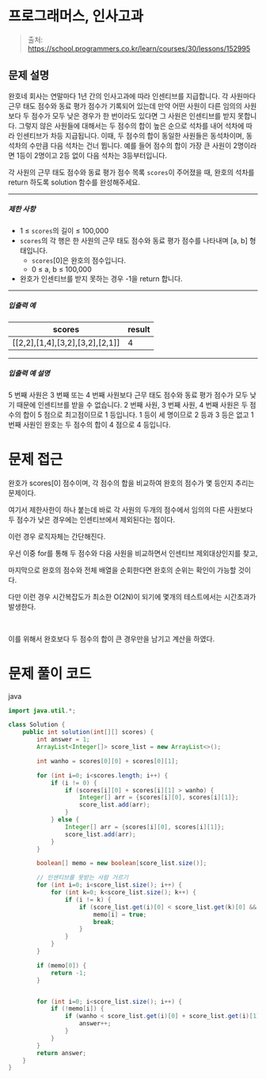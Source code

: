 # 프로그래머스, 인사고과

> 출처: https://school.programmers.co.kr/learn/courses/30/lessons/152995

## 문제 설명

완호네 회사는 연말마다 1년 간의 인사고과에 따라 인센티브를 지급합니다. 각 사원마다 근무 태도 점수와 동료 평가 점수가 기록되어 있는데 만약 어떤 사원이 다른 임의의 사원보다 두 점수가 모두 낮은 경우가 한 번이라도 있다면 그 사원은 인센티브를 받지 못합니다. 그렇지 않은 사원들에 대해서는 두 점수의 합이 높은 순으로 석차를 내어 석차에 따라 인센티브가 차등 지급됩니다. 이때, 두 점수의 합이 동일한 사원들은 동석차이며, 동석차의 수만큼 다음 석차는 건너 뜁니다. 예를 들어 점수의 합이 가장 큰 사원이 2명이라면 1등이 2명이고 2등 없이 다음 석차는 3등부터입니다.

각 사원의 근무 태도 점수와 동료 평가 점수 목록 `scores`이 주어졌을 때, 완호의 석차를 return 하도록 solution 함수를 완성해주세요.

---

##### 제한 사항

-   1 ≤ `scores`의 길이 ≤ 100,000
-   `scores`의 각 행은 한 사원의 근무 태도 점수와 동료 평가 점수를 나타내며 \[a, b\] 형태입니다.
    -   `scores`\[0\]은 완호의 점수입니다.
    -   0 ≤ a, b ≤ 100,000
-   완호가 인센티브를 받지 못하는 경우 -1을 return 합니다.

---

##### 입출력 예

| scores                                      | result |
| ------------------------------------------- | ------ |
| \[\[2,2\],\[1,4\],\[3,2\],\[3,2\],\[2,1\]\] | 4      |

---

##### 입출력 예 설명

5 번째 사원은 3 번째 또는 4 번째 사원보다 근무 태도 점수와 동료 평가 점수가 모두 낮기 때문에 인센티브를 받을 수 없습니다. 2 번째 사원, 3 번째 사원, 4 번째 사원은 두 점수의 합이 5 점으로 최고점이므로 1 등입니다. 1 등이 세 명이므로 2 등과 3 등은 없고 1 번째 사원인 완호는 두 점수의 합이 4 점으로 4 등입니다.

# 문제 접근

완호가 scores[0] 점수이며, 각 점수의 합을 비교하여 완호의 점수가 몇 등인지 추리는 문제이다.

여기서 제한사한이 하나 붙는데 바로 각 사원의 두개의 점수에서 임의의 다른 사원보다 두 점수가 낮은 경우에는 인센티브에서 제외된다는 점이다.

이런 경우 로직자체는 간단해진다.

우선 이중 for를 통해 두 점수와 다음 사원을 비교하면서 인센티브 제외대상인지를 찾고,

마지막으로 완호의 점수와 전체 배열을 순회한다면 완호의 순위는 확인이 가능할 것이다.

다만 이런 경우 시간복잡도가 최소한 O(2N)이 되기에 몇개의 테스트에서는 시간초과가 발생한다.

<br>

이를 위해서 완호보다 두 점수의 합이 큰 경우만을 남기고 계산을 하였다.

# 문제 풀이 코드

java

```java
import java.util.*;

class Solution {
    public int solution(int[][] scores) {
        int answer = 1;
        ArrayList<Integer[]> score_list = new ArrayList<>();

        int wanho = scores[0][0] + scores[0][1];

        for (int i=0; i<scores.length; i++) {
            if (i != 0) {
                if (scores[i][0] + scores[i][1] > wanho) {
                    Integer[] arr = {scores[i][0], scores[i][1]};
                    score_list.add(arr);
                }
            } else {
                Integer[] arr = {scores[i][0], scores[i][1]};
                score_list.add(arr);
            }
        }

        boolean[] memo = new boolean[score_list.size()];

        // 인센티브를 못받는 사람 거르기
        for (int i=0; i<score_list.size(); i++) {
            for (int k=0; k<score_list.size(); k++) {
                if (i != k) {
                    if (score_list.get(i)[0] < score_list.get(k)[0] && score_list.get(i)[1] < score_list.get(k)[1]) {
                        memo[i] = true;
                        break;
                    }
                }
            }
        }

        if (memo[0]) {
            return -1;
        }


        for (int i=0; i<score_list.size(); i++) {
            if (!memo[i]) {
                if (wanho < score_list.get(i)[0] + score_list.get(i)[1]) {
                    answer++;
                }
            }
        }
        return answer;
    }
}
```
